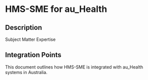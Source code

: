 # HMS-SME for au_Health

## Description

Subject Matter Expertise

## Integration Points

This document outlines how HMS-SME is integrated with au_Health systems in Australia.
